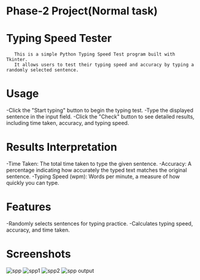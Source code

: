 # Phase-2 Project(Normal task)

# Typing Speed Tester
       This is a simple Python Typing Speed Test program built with Tkinter.
       It allows users to test their typing speed and accuracy by typing a randomly selected sentence.
       
# Usage
 
 -Click the "Start typing" button to begin the typing test.
 -Type the displayed sentence in the input field.
 -Click the "Check" button to see detailed results, including time taken, accuracy, and typing speed.

# Results Interpretation

 -Time Taken: The total time taken to type the given sentence.
 -Accuracy: A percentage indicating how accurately the typed text matches the original sentence.
 -Typing Speed (wpm): Words per minute, a measure of how quickly you can type.

# Features

 -Randomly selects sentences for typing practice.
 -Calculates typing speed, accuracy, and time taken.

 # Screenshots

 ![spp](https://github.com/Srivarthaniselvam/Phase-2-Normal-task/assets/151417502/d65c35b9-bd8f-446f-b948-720f0ca6054f)
 ![spp1](https://github.com/Srivarthaniselvam/Phase-2-Normal-task/assets/151417502/c9091573-f6a9-496f-8730-8321105ebcff)
 ![spp2](https://github.com/Srivarthaniselvam/Phase-2-Normal-task/assets/151417502/fe9167fb-45a0-4931-ba39-003256ced0bd)
 ![spp output](https://github.com/Srivarthaniselvam/Phase-2-Normal-task/assets/151417502/21e03ba5-9475-44ef-9640-825dc81ea5cd)



